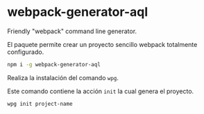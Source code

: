 # webpack-generator-aql
Friendly "webpack" command line generator. 
 
El paquete permite crear un proyecto sencillo webpack totalmente configurado.

```sh
npm i -g webpack-generator-aql
 ```

Realiza la instalación del comando `wpg`.

Este comando contiene la acción `init` la cual genera el proyecto.

 ```sh
wpg init project-name
 ```

